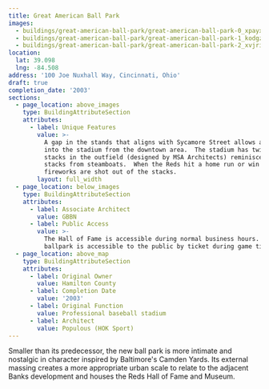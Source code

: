 ```yaml
---
title: Great American Ball Park
images:
  - buildings/great-american-ball-park/great-american-ball-park-0_xpayxf
  - buildings/great-american-ball-park/great-american-ball-park-1_kodgz5
  - buildings/great-american-ball-park/great-american-ball-park-2_xvjriz
location:
  lat: 39.098
  lng: -84.508
address: '100 Joe Nuxhall Way, Cincinnati, Ohio'
draft: true
completion_date: '2003'
sections:
  - page_location: above_images
    type: BuildingAttributeSection
    attributes:
      - label: Unique Features
        value: >-
          A gap in the stands that aligns with Sycamore Street allows a view
          into the stadium from the downtown area.  The stadium has twin smoke
          stacks in the outfield (designed by MSA Architects) reminiscent of the
          stacks from steamboats.  When the Reds hit a home run or win a game,
          fireworks are shot out of the stacks.
        layout: full_width
  - page_location: below_images
    type: BuildingAttributeSection
    attributes:
      - label: Associate Architect
        value: GBBN
      - label: Public Access
        value: >-
          The Hall of Fame is accessible during normal business hours.  The
          ballpark is accessible to the public by ticket during game times.
  - page_location: above_map
    type: BuildingAttributeSection
    attributes:
      - label: Original Owner
        value: Hamilton County
      - label: Completion Date
        value: '2003'
      - label: Original Function
        value: Professional baseball stadium
      - label: Architect
        value: Populous (HOK Sport)
---
```


Smaller than its predecessor, the new ball park is more intimate and nostalgic in character inspired by Baltimore's Camden Yards. Its external massing creates a more appropriate urban scale to relate to the adjacent Banks development and houses the Reds Hall of Fame and Museum.
